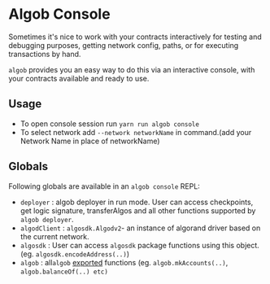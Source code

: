 # Algob Console

Sometimes it's nice to work with your contracts interactively for testing and debugging purposes, getting network config, paths, or for executing transactions by hand. 

`algob` provides you an easy way to do this via an interactive console, with your contracts available and ready to use.

## Usage

* To open console session run `yarn run algob console`
* To select network add `--network networkName` in command.(add your Network Name in place of networkName)

## Globals

Following globals are available in an `algob console` REPL:
* `deployer` : algob deployer in run mode. User can access checkpoints, get logic signature, transferAlgos and all other functions supported by `algob deployer`.
* `algodClient` : `algosdk.Algodv2`- an instance of algorand driver based on the current network.
* `algosdk` : User can access `algosdk` package functions using this object. (eg. `algosdk.encodeAddress(..)`)  
* `algob` : all`algob` [exported](https://github.com/scale-it/algorand-builder/blob/master/packages/algob/src/index.ts) functions (eg. `algob.mkAccounts(..)`, `algob.balanceOf(..) etc)`
